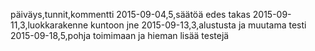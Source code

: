 päiväys,tunnit,kommentti
2015-09-04,5,säätöä edes takas
2015-09-11,3,luokkarakenne kuntoon jne
2015-09-13,3,alustusta ja muutama testi
2015-09-18,5,pohja toimimaan ja hieman lisää testejä
